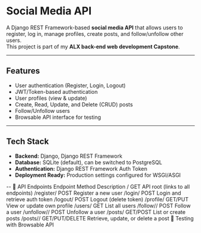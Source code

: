 # Social Media API

A Django REST Framework-based **social media API** that allows users to register, log in, manage profiles, create posts, and follow/unfollow other users.  
This project is part of my **ALX back-end web development Capstone**.

---

##  Features
- User authentication (Register, Login, Logout)
- JWT/Token-based authentication
- User profiles (view & update)
- Create, Read, Update, and Delete (CRUD) posts
- Follow/Unfollow users
- Browsable API interface for testing

---

##  Tech Stack
- **Backend:** Django, Django REST Framework
- **Database:** SQLite (default), can be switched to PostgreSQL
- **Authentication:** Django REST Framework Auth Token
- **Deployment Ready:** Production settings configured for WSGI/ASGI

--
🔗 API Endpoints
Endpoint	Method	Description
/	GET	API root (links to all endpoints)
/register/	POST	Register a new user
/login/	POST	Login and retrieve auth token
/logout/	POST	Logout (delete token)
/profile/	GET/PUT	View or update own profile
/users/	GET	List all users
/follow/<id>/	POST	Follow a user
/unfollow/<id>/	POST	Unfollow a user
/posts/	GET/POST	List or create posts
/posts/<id>/	GET/PUT/DELETE	Retrieve, update, or delete a post
🧪 Testing with Browsable API
